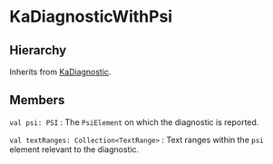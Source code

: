 # KaDiagnosticWithPsi

## Hierarchy

Inherits from [KaDiagnostic](KaDiagnostic.md).

## Members

`val psi: PSI`
: The `PsiElement` on which the diagnostic is reported.

`val textRanges: Collection<TextRange>`
: Text ranges within the `psi` element relevant to the diagnostic.